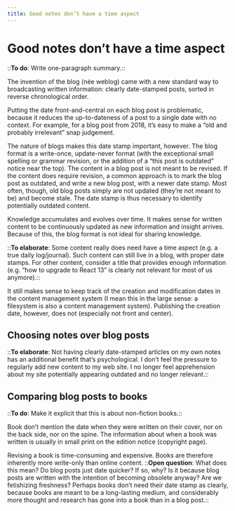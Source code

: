 ```yaml
---
title: Good notes don’t have a time aspect
---
```


# Good notes don’t have a time aspect
::**To do**: Write one-paragraph summary.::

The invention of the blog (née weblog) came with a new standard way to broadcasting written information: clearly date-stamped posts, sorted in reverse chronological order.

Putting the date front-and-central on each blog post is problematic, because it reduces the up-to-dateness of a post to a single date with no context. For example, for a blog post from 2018, it’s easy to make a “old and probably irrelevant” snap judgement.

The nature of blogs makes this date stamp important, however. The blog format is a write-once, update-never format (with the exceptional small spelling or grammar revision, or the addition of a “this post is outdated” notice near the top). The content in a blog post is not meant to be revised. If the content does require revision, a common approach is to mark the blog post as outdated, and write a new blog post, with a newer date stamp. Most often, though, old blog posts simply are not updated (they’re not meant to be) and become stale. The date stamp is thus necessary to identify potentially outdated content.

Knowledge accumulates and evolves over time. It makes sense for written content to be continuously updated as new information and insight arrives. Because of this, the blog format is not ideal for sharing knowledge.

::**To elaborate**: Some content really does need have a time aspect (e.g. a true daily log/journal). Such content can still live in a blog, with proper date stamps. For other content, consider a title that provides enough information (e.g. “how to upgrade to React 13” is clearly not relevant for most of us anymore).::

It still makes sense to keep track of the creation and modification dates in the content management system (I mean this in the large sense: a filesystem is also a content management system). Publishing the creation date, however, does not (especially not front and center).

## Choosing notes over blog posts
::**To elaborate**: Not having clearly date-stamped articles on my own notes has an additional benefit that’s psychological. I don’t feel the pressure to regularly add new content to my web site. I no longer feel apprehension about my site potentially appearing outdated and no longer relevant.::

## Comparing blog posts to books
::**To do**: Make it explicit that this is about non-fiction books.::

Book don’t mention the date when they were written on their cover, nor on the back side, nor on the spine. The information about when a book was written is usually in small print on the edition notice (copyright page).

Revising a book is time-consuming and expensive. Books are therefore inherently more write-only than online content. ::**Open question**: What does this mean? Do blog posts just date quicker? If so, why? Is it because blog posts are written with the intention of becoming obsolete anyway? Are we fetishizing freshness? Perhaps books don’t need their date stamp as clearly, because books are meant to be a long-lasting medium, and considerably more thought and research has gone into a book than in a blog post.::